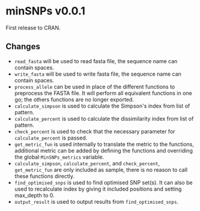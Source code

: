 # minSNPs v0.0.1
First release to CRAN.
## Changes
- `read_fasta` will be used to read fasta file, the sequence name can contain spaces.
- `write_fasta` will be used to write fasta file, the sequence name can contain spaces.
- `process_allele` can be used in place of the different functions to preprocess the FASTA file. It will perform all equivalent functions in one go; the others functions are no longer exported.
- `calculate_simpson` is used to calculate the Simpson's index from list of pattern.
- `calculate_percent` is used to calculate the dissimilarity index from list of pattern.
- `check_percent` is used to check that the necessary parameter for `calculate_percent` is passed.
- `get_metric_fun` is used internally to translate the metric to the functions, additional metric can be added by defining the functions and overriding the global `MinSNPs_metrics` variable.
- `calculate_simpson`, `calculate_percent`, and `check_percent`, `get_metric_fun` are only included as sample, there is no reason to call these functions directly.
- `find_optimised_snps` is used to find optimised SNP set(s). It can also be used to recalculate index by giving it included positions and setting max_depth to 0.
- `output_result` is used to output results from `find_optimised_snps`.